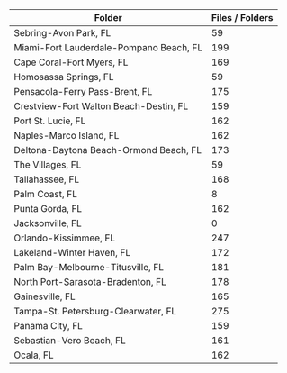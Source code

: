| Folder                                  |   Files / Folders |
|-----------------------------------------|-------------------|
| Sebring-Avon Park, FL                   |                59 |
| Miami-Fort Lauderdale-Pompano Beach, FL |               199 |
| Cape Coral-Fort Myers, FL               |               169 |
| Homosassa Springs, FL                   |                59 |
| Pensacola-Ferry Pass-Brent, FL          |               175 |
| Crestview-Fort Walton Beach-Destin, FL  |               159 |
| Port St. Lucie, FL                      |               162 |
| Naples-Marco Island, FL                 |               162 |
| Deltona-Daytona Beach-Ormond Beach, FL  |               173 |
| The Villages, FL                        |                59 |
| Tallahassee, FL                         |               168 |
| Palm Coast, FL                          |                 8 |
| Punta Gorda, FL                         |               162 |
| Jacksonville, FL                        |                 0 |
| Orlando-Kissimmee, FL                   |               247 |
| Lakeland-Winter Haven, FL               |               172 |
| Palm Bay-Melbourne-Titusville, FL       |               181 |
| North Port-Sarasota-Bradenton, FL       |               178 |
| Gainesville, FL                         |               165 |
| Tampa-St. Petersburg-Clearwater, FL     |               275 |
| Panama City, FL                         |               159 |
| Sebastian-Vero Beach, FL                |               161 |
| Ocala, FL                               |               162 |